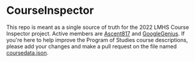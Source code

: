 # CourseInspector

This repo is meant as a single source of truth for the 2022 LMHS Course Inspector project. Active members are [Ascent817](https://github.com/Ascent817) and [GoogleGenius](https://github.com/GoogleGenius). If you're here to help improve the Program of Studies course descriptions, please add your changes and make a pull request on the file named [coursedata.json](coursedata.json).
